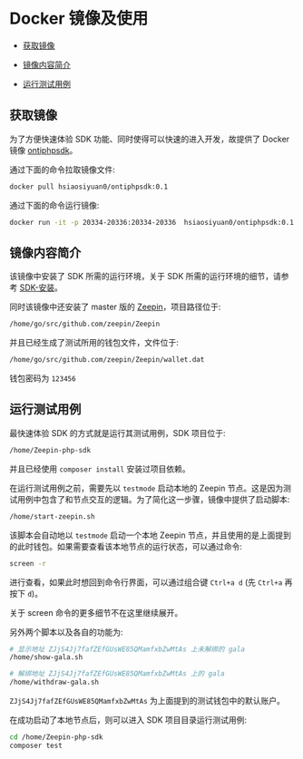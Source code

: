 # Docker 镜像及使用

- [获取镜像](#获取镜像)

- [镜像内容简介](#镜像内容简介)

- [运行测试用例](#运行测试用例)

## 获取镜像

为了方便快速体验 SDK 功能、同时使得可以快速的进入开发，故提供了 Docker 镜像 [ontiphpsdk](https://hub.docker.com/r/hsiaosiyuan0/ontiphpsdk/)。

通过下面的命令拉取镜像文件:

```bash
docker pull hsiaosiyuan0/ontiphpsdk:0.1
```

通过下面的命令运行镜像:

```bash
docker run -it -p 20334-20336:20334-20336  hsiaosiyuan0/ontiphpsdk:0.1
```

## 镜像内容简介

该镜像中安装了 SDK 所需的运行环境，关于 SDK 所需的运行环境的细节，请参考 [SDK-安装](SDK-安装.md)。

同时该镜像中还安装了 master 版的 [Zeepin](https://github.com/zeepin/Zeepin)，项目路径位于:

```bash
/home/go/src/github.com/zeepin/Zeepin
```

并且已经生成了测试所用的钱包文件，文件位于:

```bash
/home/go/src/github.com/zeepin/Zeepin/wallet.dat
```

钱包密码为 `123456`

## 运行测试用例

最快速体验 SDK 的方式就是运行其测试用例，SDK 项目位于:

```bash
/home/Zeepin-php-sdk
```

并且已经使用 `composer install` 安装过项目依赖。

在运行测试用例之前，需要先以 `testmode` 启动本地的 Zeepin 节点。这是因为测试用例中包含了和节点交互的逻辑。为了简化这一步骤，镜像中提供了启动脚本:

```bash
/home/start-zeepin.sh
```

该脚本会自动地以 `testmode` 启动一个本地 Zeepin 节点，并且使用的是上面提到的此时钱包。如果需要查看该本地节点的运行状态，可以通过命令:

```bash
screen -r
```

进行查看，如果此时想回到命令行界面，可以通过组合键 `Ctrl+a d` (先 `Ctrl+a` 再按下 `d`)。

关于 screen 命令的更多细节不在这里继续展开。

另外两个脚本以及各自的功能为:

```bash
# 显示地址 ZJjS4Jj7fafZEfGUsWE85QMamfxbZwMtAs 上未解绑的 gala
/home/show-gala.sh

# 解绑地址 ZJjS4Jj7fafZEfGUsWE85QMamfxbZwMtAs 上的 gala
/home/withdraw-gala.sh
```

`ZJjS4Jj7fafZEfGUsWE85QMamfxbZwMtAs` 为上面提到的测试钱包中的默认账户。

在成功启动了本地节点后，则可以进入 SDK 项目目录运行测试用例:

```bash
cd /home/Zeepin-php-sdk
composer test
```
